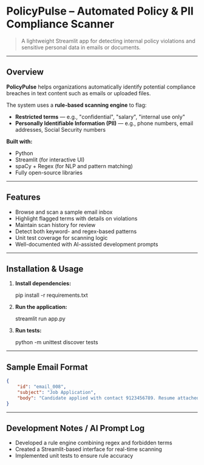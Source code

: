 
# PolicyPulse – Automated Policy & PII Compliance Scanner

> A lightweight Streamlit app for detecting internal policy violations and sensitive personal data in emails or documents.

---

## Overview

**PolicyPulse** helps organizations automatically identify potential compliance breaches in text content such as emails or uploaded files.

The system uses a **rule-based scanning engine** to flag:

* **Restricted terms** — e.g., "confidential", "salary", "internal use only"
* **Personally Identifiable Information (PII)** — e.g., phone numbers, email addresses, Social Security numbers

**Built with:**

* Python
* Streamlit (for interactive UI)
* spaCy + Regex (for NLP and pattern matching)
* Fully open-source libraries

---

## Features

* Browse and scan a sample email inbox
* Highlight flagged terms with details on violations
* Maintain scan history for review
* Detect both keyword- and regex-based patterns
* Unit test coverage for scanning logic
* Well-documented with AI-assisted development prompts

---

## Installation & Usage

1. **Install dependencies:**

   
   pip install -r requirements.txt
   

2. **Run the application:**

   
   streamlit run app.py
  

3. **Run tests:**

   
   python -m unittest discover tests
  

---

## Sample Email Format

```json
{
    "id": "email_008",
    "subject": "Job Application",
    "body": "Candidate applied with contact 9123456789. Resume attached."
}
```

---

## Development Notes / AI Prompt Log

* Developed a rule engine combining regex and forbidden terms
* Created a Streamlit-based interface for real-time scanning
* Implemented unit tests to ensure rule accuracy

